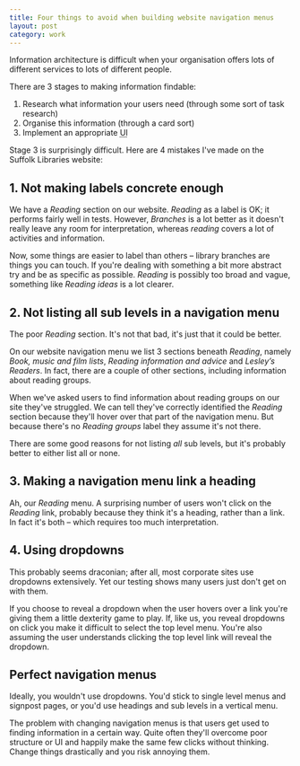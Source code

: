 ```yaml
---
title: Four things to avoid when building website navigation menus
layout: post
category: work
---
```


Information architecture is difficult when your organisation offers lots of different services to lots of different people.

There are 3 stages to making information findable:

1. Research what information your users need (through some sort of task research)
2. Organise this information (through a card sort)
3. Implement an appropriate <abbr title="User interface">UI</abbr>

Stage 3 is surprisingly difficult. Here are 4 mistakes I've made on the Suffolk Libraries website:

## 1. Not making labels concrete enough

We have a _Reading_ section on our website. _Reading_ as a label is OK; it performs fairly well in tests. However, _Branches_ is a lot better as it doesn't really leave any room for interpretation, whereas _reading_ covers a lot of activities and information.

Now, some things are easier to label than others &#8211; library branches are things you can touch. If you're dealing with something a bit more abstract try and be as specific as possible. _Reading_ is possibly too broad and vague, something like _Reading ideas_ is a lot clearer.

## 2. Not listing all sub levels in a navigation menu

The poor _Reading_ section. It's not that bad, it's just that it could be better.

On our website navigation menu we list 3 sections beneath _Reading_, namely _Book, music and film lists_, _Reading information and advice_ and _Lesley’s Readers_. In fact, there are a couple of other sections, including information about reading groups.

When we've asked users to find information about reading groups on our site they've struggled. We can tell they've correctly identified the _Reading_ section because they'll hover over that part of the navigation menu. But because there's no _Reading groups_ label they assume it's not there.

There are some good reasons for not listing _all_ sub levels, but it's probably better to either list all or none.

## 3. Making a navigation menu link a heading

Ah, our _Reading_ menu. A surprising number of users won't click on the _Reading_ link, probably because they think it's a heading, rather than a link. In fact it's both &#8211; which requires too much interpretation.

## 4. Using dropdowns

This probably seems draconian; after all, most corporate sites use dropdowns extensively. Yet our testing shows many users just don't get on with them.

If you choose to reveal a dropdown when the user hovers over a link you're giving them a little dexterity game to play. If, like us, you reveal dropdowns on click you make it difficult to select the top level menu. You're also assuming the user understands clicking the top level link will reveal the dropdown.

## Perfect navigation menus

Ideally, you wouldn't use dropdowns. You'd stick to single level menus and signpost pages, or you'd use headings and sub levels in a vertical menu.

The problem with changing navigation menus is that users get used to finding information in a certain way. Quite often they'll overcome poor structure or UI and happily make the same few clicks without thinking. Change things drastically and you risk annoying them.



